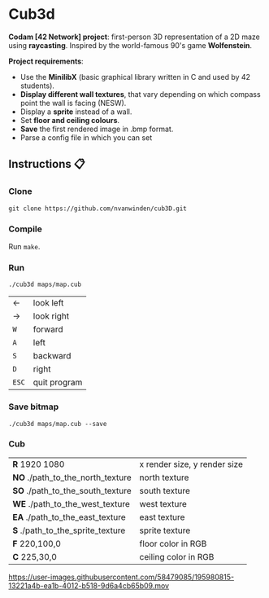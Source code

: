 # Cub3d

**Codam [42 Network] project**: first-person 3D representation of a 2D maze using **raycasting**. Inspired by the world-famous 90's game **Wolfenstein**.

**Project requirements**:

- Use the **MinilibX** (basic graphical library written in C and used by 42 students).
- **Display different wall textures**, that vary depending on which compass point the wall is facing (NESW).
- Display a **sprite** instead of a wall.
- Set **floor and ceiling colours**.
- **Save** the first rendered image in .bmp format.
- Parse a config file in which you can set 

## Instructions :clipboard:

### Clone

`git clone https://github.com/nvanwinden/cub3D.git`

### Compile

Run `make`.

### Run

`./cub3d maps/map.cub`

|  |  |
|--|--|
|&#8592; | look left |
|&#8594; | look right |
| `W` | forward |
| `A` | left |
| `S` | backward |
| `D` | right |
| `ESC` | quit program |

### Save bitmap

`./cub3d maps/map.cub --save`

### Cub

|  |  |
|--|--|
| **R** 1920 1080 | x render size, y render size |
| **NO** ./path_to_the_north_texture | north texture |
| **SO** ./path_to_the_south_texture | south texture |
| **WE** ./path_to_the_west_texture | west texture |
| **EA** ./path_to_the_east_texture | east texture |
| **S** ./path_to_the_sprite_texture | sprite texture |
| **F** 220,100,0 | floor color in RGB |
| **C** 225,30,0 | ceiling color in RGB |


https://user-images.githubusercontent.com/58479085/195980815-13221a4b-ea1b-4012-b518-9d6a4cb65b09.mov




